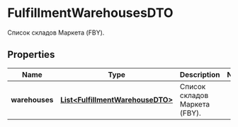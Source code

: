

# FulfillmentWarehousesDTO

Список складов Маркета (FBY).

## Properties

| Name | Type | Description | Notes |
|------------ | ------------- | ------------- | -------------|
|**warehouses** | [**List&lt;FulfillmentWarehouseDTO&gt;**](FulfillmentWarehouseDTO.md) | Список складов Маркета (FBY). |  |



